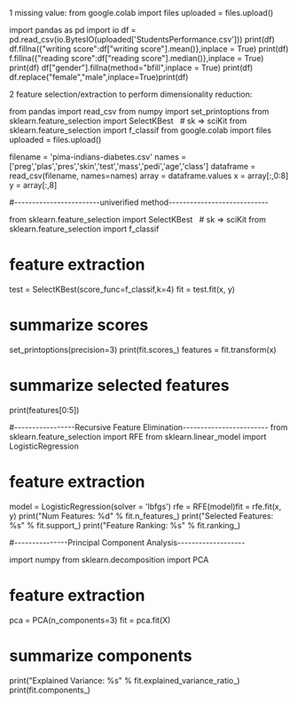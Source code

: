 1  missing value:
from google.colab import files
uploaded = files.upload()

import pandas as pd
import io
df = pd.read_csv(io.BytesIO(uploaded['StudentsPerformance.csv']))
print(df)
df.fillna({"writing score":df["writing score"].mean()},inplace = True)
print(df)
f.fillna({"reading score":df["reading score"].median()},inplace = True)
print(df)
df["gender"].fillna(method="bfill",inplace = True)
print(df)
df.replace("female","male",inplace=True)print(df)

2  feature selection/extraction to perform dimensionality reduction:

from pandas import read_csv
from numpy import set_printoptions
from sklearn.feature_selection import SelectKBest   # sk => sciKit
from sklearn.feature_selection import f_classif
from google.colab import files
uploaded = files.upload()

filename = 'pima-indians-diabetes.csv'
names = ['preg','plas','pres','skin','test','mass','pedi','age','class']
dataframe = read_csv(filename, names=names)
array = dataframe.values
x = array[:,0:8]
y = array[:,8]

#------------------------univerified method----------------------------

from sklearn.feature_selection import SelectKBest   # sk => sciKit
from sklearn.feature_selection import f_classif

# feature extraction

test = SelectKBest(score_func=f_classif,k=4)
fit = test.fit(x, y)

# summarize scores

set_printoptions(precision=3)
print(fit.scores_)
features = fit.transform(x)

# summarize selected features

print(features[0:5])

#-----------------Recursive Feature Elimination------------------------
from sklearn.feature_selection import RFE
from sklearn.linear_model import LogisticRegression

# feature extraction

model = LogisticRegression(solver = 'lbfgs')
rfe = RFE(model)fit = rfe.fit(x, y)
print("Num Features: %d" % fit.n_features_)
print("Selected Features: %s" % fit.support_)
print("Feature Ranking: %s" % fit.ranking_)

#---------------Principal Component Analysis-------------------

import numpy
from sklearn.decomposition import PCA
# feature extraction

pca = PCA(n_components=3)
fit = pca.fit(X)

# summarize components

print("Explained Variance: %s" % fit.explained_variance_ratio_)
print(fit.components_)
